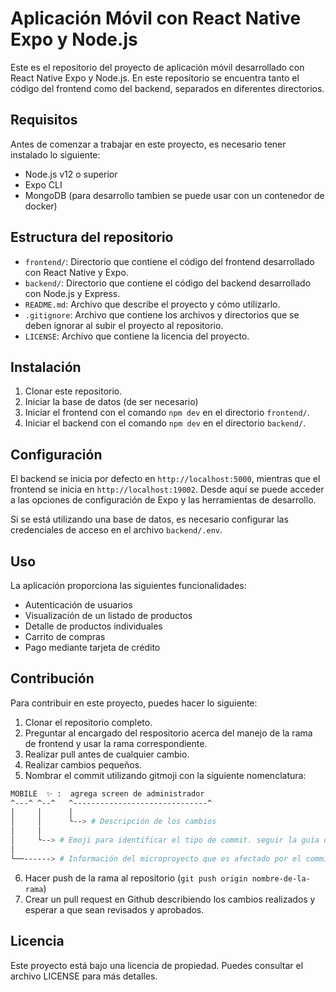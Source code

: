 # Aplicación Móvil con React Native Expo y Node.js

Este es el repositorio del proyecto de aplicación móvil desarrollado con React Native Expo y Node.js. En este repositorio se encuentra tanto el código del frontend como del backend, separados en diferentes directorios.

## Requisitos

Antes de comenzar a trabajar en este proyecto, es necesario tener instalado lo siguiente:

- Node.js v12 o superior
- Expo CLI
- MongoDB (para desarrollo tambien se puede usar con un contenedor de docker)

## Estructura del repositorio

- `frontend/`: Directorio que contiene el código del frontend desarrollado con React Native y Expo.
- `backend/`: Directorio que contiene el código del backend desarrollado con Node.js y Express.
- `README.md`: Archivo que describe el proyecto y cómo utilizarlo.
- `.gitignore`: Archivo que contiene los archivos y directorios que se deben ignorar al subir el proyecto al repositorio.
- `LICENSE`: Archivo que contiene la licencia del proyecto.

## Instalación

1. Clonar este repositorio.
3. Iniciar la base de datos (de ser necesario)
2. Iniciar el frontend con el comando `npm dev` en el directorio `frontend/`.
3. Iniciar el backend con el comando `npm dev` en el directorio `backend/`.

## Configuración

El backend se inicia por defecto en `http://localhost:5000`, mientras que el frontend se inicia en `http://localhost:19002`. Desde aquí se puede acceder a las opciones de configuración de Expo y las herramientas de desarrollo.

Si se está utilizando una base de datos, es necesario configurar las credenciales de acceso en el archivo `backend/.env`.

## Uso

La aplicación proporciona las siguientes funcionalidades:

- Autenticación de usuarios
- Visualización de un listado de productos
- Detalle de productos individuales
- Carrito de compras
- Pago mediante tarjeta de crédito

## Contribución

Para contribuir en este proyecto, puedes hacer lo siguiente:

1. Clonar el repositorio completo.
2. Preguntar al encargado del respositorio acerca del manejo de la rama de frontend y usar la rama correspondiente.
3. Realizar pull antes de cualquier cambio.
4. Realizar cambios pequeños.
5. Nombrar el commit utilizando gitmoji con la siguiente nomenclatura:
```bash
MOBILE  ✨ :  agrega screen de administrador
^---^ ^--^   ^------------------------------^
│     │      │
│     │      └--> # Descripción de los cambios
│     │
│     └--> # Emoji para identificar el tipo de commit. seguir la guía de [gitmoji](https://gitmoji.dev/)
│      
└──------> # Información del microproyecto que es afectado por el commit.
```
6. Hacer push de la rama al repositorio (`git push origin nombre-de-la-rama`)
7. Crear un pull request en Github describiendo los cambios realizados y esperar a que sean revisados y aprobados.

## Licencia

Este proyecto está bajo una licencia de propiedad. Puedes consultar el archivo LICENSE para más detalles.
